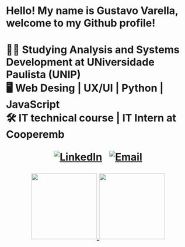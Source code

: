     
  <h1> Hello! My name is Gustavo Varella, welcome to my Github profile! <h1>


🧑‍💻 Studying Analysis and Systems Development at UNiversidade Paulista (UNIP) <br>
🖥️ Web Desing | UX/UI | Python | JavaScript <br>
🛠️ IT technical course | IT Intern at Cooperemb

<div align="center"
    
  [![LinkedIn](https://img.shields.io/badge/LinkedIn-0077B5?style=flat-square&logo=linkedin&logoColor=white)](https://www.linkedin.com/in/gustavo-varella-2518b3227/) &nbsp; 
  [![Email](https://img.shields.io/badge/Email-D14836?style=flat-square&logo=gmail&logoColor=white)](mailto:gustavovarella8@gmail.com)
</div>


<div align="center">
  <a href="https://github.com/TheVarella">
  <img height="180em" src="https://github-readme-stats.vercel.app/api?username=TheVarella&show_icons=true&theme=aura&include_all_commits=true&count_private=true"/>
  <img height="180em" src="https://github-readme-stats.vercel.app/api/top-langs/?username=TheVarella&layout=compact&langs_count=7&theme=aura"/>
</div>
</div>
      




